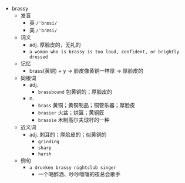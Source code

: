 - brassy
  - 发音
    - 英 `/'bræsi/`
    - 美 `/'bræsi/`
  - 词义
    - adj. 厚脸皮的，无礼的
    - `a woman who is brassy is too loud, confident, or brightly dressed`
  - 记忆
    - brass(黄铜) + y → 脸皮像黄铜一样厚 → 厚脸皮的
  - 同根词
    - adj.
      - `brassbound` 包黄铜的；厚脸皮的
    - n.
      - `brass` 黄铜；黄铜制品；铜管乐器；厚脸皮
      - `brasier` 火盆；烘篮；黄铜匠
      - `brassie` 木制高尔夫球杆的一种
  - 近义词
    - adj. 刺耳的；厚脸皮的；似黄铜的
      - `grinding`
      - `sharp`
      - `harsh`
  - 例句
    - `a drunken brassy nightclub singer`
      - 一个喝醉酒、吵吵嚷嚷的夜总会歌手

